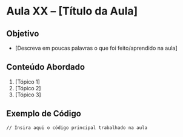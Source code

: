 # Aula XX – [Título da Aula]

## Objetivo
- [Descreva em poucas palavras o que foi feito/aprendido na aula]

## Conteúdo Abordado
1. [Tópico 1]
2. [Tópico 2]
3. [Tópico 3]

## Exemplo de Código
```linguagem
// Insira aqui o código principal trabalhado na aula

